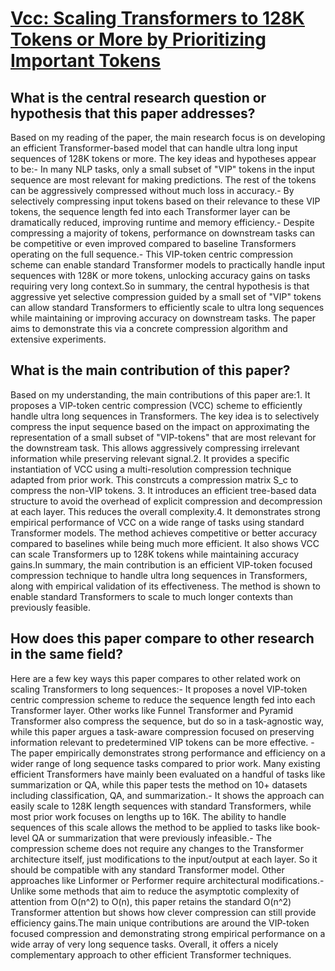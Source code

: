 # [Vcc: Scaling Transformers to 128K Tokens or More by Prioritizing   Important Tokens](https://arxiv.org/abs/2305.04241)

## What is the central research question or hypothesis that this paper addresses?

Based on my reading of the paper, the main research focus is on developing an efficient Transformer-based model that can handle ultra long input sequences of 128K tokens or more. The key ideas and hypotheses appear to be:- In many NLP tasks, only a small subset of "VIP" tokens in the input sequence are most relevant for making predictions. The rest of the tokens can be aggressively compressed without much loss in accuracy.- By selectively compressing input tokens based on their relevance to these VIP tokens, the sequence length fed into each Transformer layer can be dramatically reduced, improving runtime and memory efficiency.- Despite compressing a majority of tokens, performance on downstream tasks can be competitive or even improved compared to baseline Transformers operating on the full sequence.- This VIP-token centric compression scheme can enable standard Transformer models to practically handle input sequences with 128K or more tokens, unlocking accuracy gains on tasks requiring very long context.So in summary, the central hypothesis is that aggressive yet selective compression guided by a small set of "VIP" tokens can allow standard Transformers to efficiently scale to ultra long sequences while maintaining or improving accuracy on downstream tasks. The paper aims to demonstrate this via a concrete compression algorithm and extensive experiments.


## What is the main contribution of this paper?

Based on my understanding, the main contributions of this paper are:1. It proposes a VIP-token centric compression (VCC) scheme to efficiently handle ultra long sequences in Transformers. The key idea is to selectively compress the input sequence based on the impact on approximating the representation of a small subset of "VIP-tokens" that are most relevant for the downstream task. This allows aggressively compressing irrelevant information while preserving relevant signal.2. It provides a specific instantiation of VCC using a multi-resolution compression technique adapted from prior work. This constrcuts a compression matrix S_c to compress the non-VIP tokens. 3. It introduces an efficient tree-based data structure to avoid the overhead of explicit compression and decompression at each layer. This reduces the overall complexity.4. It demonstrates strong empirical performance of VCC on a wide range of tasks using standard Transformer models. The method achieves competitive or better accuracy compared to baselines while being much more efficient. It also shows VCC can scale Transformers up to 128K tokens while maintaining accuracy gains.In summary, the main contribution is an efficient VIP-token focused compression technique to handle ultra long sequences in Transformers, along with empirical validation of its effectiveness. The method is shown to enable standard Transformers to scale to much longer contexts than previously feasible.


## How does this paper compare to other research in the same field?

Here are a few key ways this paper compares to other related work on scaling Transformers to long sequences:- It proposes a novel VIP-token centric compression scheme to reduce the sequence length fed into each Transformer layer. Other works like Funnel Transformer and Pyramid Transformer also compress the sequence, but do so in a task-agnostic way, while this paper argues a task-aware compression focused on preserving information relevant to predetermined VIP tokens can be more effective. - The paper empirically demonstrates strong performance and efficiency on a wider range of long sequence tasks compared to prior work. Many existing efficient Transformers have mainly been evaluated on a handful of tasks like summarization or QA, while this paper tests the method on 10+ datasets including classification, QA, and summarization.- It shows the approach can easily scale to 128K length sequences with standard Transformers, while most prior work focuses on lengths up to 16K. The ability to handle sequences of this scale allows the method to be applied to tasks like book-level QA or summarization that were previously infeasible.- The compression scheme does not require any changes to the Transformer architecture itself, just modifications to the input/output at each layer. So it should be compatible with any standard Transformer model. Other approaches like Linformer or Performer require architectural modifications.- Unlike some methods that aim to reduce the asymptotic complexity of attention from O(n^2) to O(n), this paper retains the standard O(n^2) Transformer attention but shows how clever compression can still provide efficiency gains.The main unique contributions are around the VIP-token focused compression and demonstrating strong empirical performance on a wide array of very long sequence tasks. Overall, it offers a nicely complementary approach to other efficient Transformer techniques.
